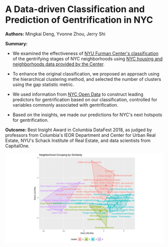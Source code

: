 # A Data-driven Classification and Prediction of Gentrification in NYC

**Authors:** Mingkai Deng, Yvonne Zhou, Jerry Shi

**Summary:** 

- We examined the effectiveness of [NYU Furman Center's classification](http://furmancenter.org/thestoop/entry/new-report-analyzes-new-york-citys-gentrifying-neighborhoods-and-finds-dram) of the gentrifying stages of NYC neighborhoods using [NYC housing and neighborhoods data provided by the Center](http://app.coredata.nyc). 

- To enhance the original classification, we proposed an approach using the hierarchical clustering method, and selected the number of clusters using the gap statistic metric. 

- We used information from [NYC Open Data](https://opendata.cityofnewyork.us) to construct leading predictors for gentrification based on our classification, controlled for variables commonly associated with gentrification. 

- Based on the insights, we made our predictions for NYC's next hotspots for gentrification. 

**Outcome:** Best Insight Award in Columbia DataFest 2018, as judged by professors from Columbia's IEOR Department and Center for Urban Real Estate, NYU's Schack Institute of Real Estate, and data scientists from CapitalOne. 

![alt text](https://github.com/mingkaid/nyc-gentrification/blob/master/outputs/area-cluster-plot.png?raw=true "Neighborhood Cluster Plot")
